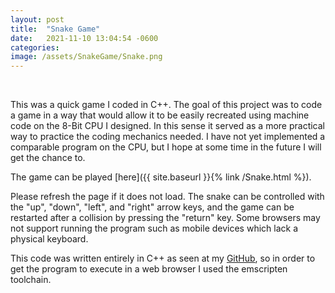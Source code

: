 ```yaml
---
layout: post
title:  "Snake Game"
date:   2021-11-10 13:04:54 -0600
categories:
image: /assets/SnakeGame/Snake.png
---
```


&nbsp;

This was a quick game I coded in C++. The goal of this project was to code a game in a way that would allow it to be easily recreated using machine code on the 8-Bit CPU I designed. In this sense it served as a more practical way to practice the coding mechanics needed. I have not yet implemented a comparable program on the CPU, but I hope at some time in the future I will get the chance to. 

The game can be played [here]({{ site.baseurl }}{% link /Snake.html %}). 

Please refresh the page if it does not load. The snake can be controlled with the "up", "down", "left", and "right" arrow keys, and the game can be restarted after a collision by pressing the "return" key. Some browsers may not support running the program such as mobile devices which lack a physical keyboard.

This code was written entirely in C++ as seen at my [GitHub][GitHub], so in order to get the program to execute in a web browser I used the emscripten toolchain.

[GitHub]: https://github.com/rstuerm/SnakeGame
